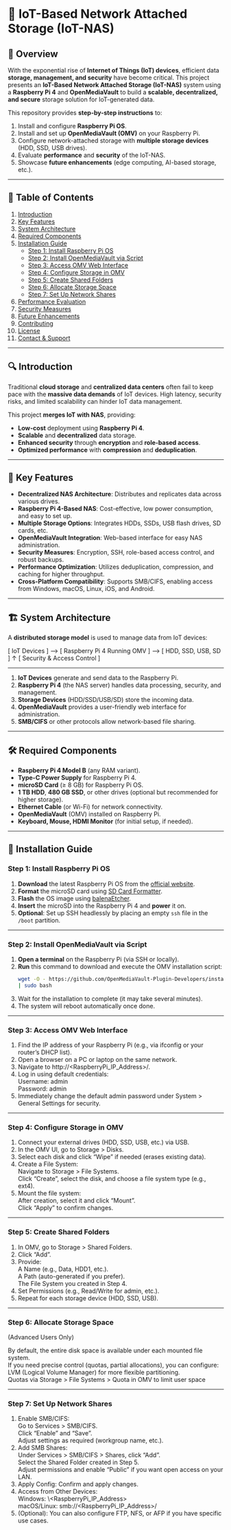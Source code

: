 # 🚀 IoT-Based Network Attached Storage (IoT-NAS)

## 📌 Overview
With the exponential rise of **Internet of Things (IoT) devices**, efficient data **storage, management, and security** have become critical. This project presents an **IoT-Based Network Attached Storage (IoT-NAS)** system using a **Raspberry Pi 4** and **OpenMediaVault** to build a **scalable, decentralized, and secure** storage solution for IoT-generated data.

This repository provides **step-by-step instructions** to:
1. Install and configure **Raspberry Pi OS**.
2. Install and set up **OpenMediaVault (OMV)** on your Raspberry Pi.
3. Configure network-attached storage with **multiple storage devices** (HDD, SSD, USB drives).
4. Evaluate **performance** and **security** of the IoT-NAS.
5. Showcase **future enhancements** (edge computing, AI-based storage, etc.).

---

## 📝 Table of Contents
1. [Introduction](#introduction)
2. [Key Features](#key-features)
3. [System Architecture](#system-architecture)
4. [Required Components](#required-components)
5. [Installation Guide](#installation-guide)
   - [Step 1: Install Raspberry Pi OS](#step-1-install-raspberry-pi-os)
   - [Step 2: Install OpenMediaVault via Script](#step-2-install-openmediavault-via-script)
   - [Step 3: Access OMV Web Interface](#step-3-access-omv-web-interface)
   - [Step 4: Configure Storage in OMV](#step-4-configure-storage-in-omv)
   - [Step 5: Create Shared Folders](#step-5-create-shared-folders)
   - [Step 6: Allocate Storage Space](#step-6-allocate-storage-space)
   - [Step 7: Set Up Network Shares](#step-7-set-up-network-shares)
6. [Performance Evaluation](#performance-evaluation)
7. [Security Measures](#security-measures)
8. [Future Enhancements](#future-enhancements)
9. [Contributing](#contributing)
10. [License](#license)
11. [Contact & Support](#contact--support)

---

## 🔍 Introduction
Traditional **cloud storage** and **centralized data centers** often fail to keep pace with the **massive data demands** of IoT devices. High latency, security risks, and limited scalability can hinder IoT data management.

This project **merges IoT with NAS**, providing:
- **Low-cost** deployment using **Raspberry Pi 4**.
- **Scalable** and **decentralized** data storage.
- **Enhanced security** through **encryption** and **role-based access**.
- **Optimized performance** with **compression** and **deduplication**.

---

## 🌟 Key Features
- **Decentralized NAS Architecture**: Distributes and replicates data across various drives.
- **Raspberry Pi 4-Based NAS**: Cost-effective, low power consumption, and easy to set up.
- **Multiple Storage Options**: Integrates HDDs, SSDs, USB flash drives, SD cards, etc.
- **OpenMediaVault Integration**: Web-based interface for easy NAS administration.
- **Security Measures**: Encryption, SSH, role-based access control, and robust backups.
- **Performance Optimization**: Utilizes deduplication, compression, and caching for higher throughput.
- **Cross-Platform Compatibility**: Supports SMB/CIFS, enabling access from Windows, macOS, Linux, iOS, and Android.

---

## 🏗 System Architecture
A **distributed storage model** is used to manage data from IoT devices:

[ IoT Devices ] --> [ Raspberry Pi 4 Running OMV ] --> [ HDD, SSD, USB, SD ] ↑ [ Security & Access Control ]

---


1. **IoT Devices** generate and send data to the Raspberry Pi.
2. **Raspberry Pi 4** (the NAS server) handles data processing, security, and management.
3. **Storage Devices** (HDD/SSD/USB/SD) store the incoming data.
4. **OpenMediaVault** provides a user-friendly web interface for administration.
5. **SMB/CIFS** or other protocols allow network-based file sharing.

---

## 🛠 Required Components
- **Raspberry Pi 4 Model B** (any RAM variant).
- **Type-C Power Supply** for Raspberry Pi 4.
- **microSD Card** (≥ 8 GB) for Raspberry Pi OS.
- **1 TB HDD**, **480 GB SSD**, or other drives (optional but recommended for higher storage).
- **Ethernet Cable** (or Wi-Fi) for network connectivity.
- **OpenMediaVault** (OMV) installed on Raspberry Pi.
- **Keyboard, Mouse, HDMI Monitor** (for initial setup, if needed).

---

## 📌 Installation Guide

### **Step 1: Install Raspberry Pi OS**
1. **Download** the latest Raspberry Pi OS from the [official website](https://www.raspberrypi.org/software/).
2. **Format** the microSD card using [SD Card Formatter](https://www.sdcard.org/downloads/formatter/).
3. **Flash** the OS image using [balenaEtcher](https://www.balena.io/etcher/).
4. **Insert** the microSD into the Raspberry Pi 4 and **power** it on.
5. **Optional**: Set up SSH headlessly by placing an empty `ssh` file in the `/boot` partition.  

---

### **Step 2: Install OpenMediaVault via Script**
1. **Open a terminal** on the Raspberry Pi (via SSH or locally).
2. **Run** this command to download and execute the OMV installation script:
   ```bash
   wget -O - https://github.com/OpenMediaVault-Plugin-Developers/installScript/raw/master/install \
   | sudo bash
3. Wait for the installation to complete (it may take several minutes).
4. The system will reboot automatically once done.

---

### **Step 3: Access OMV Web Interface**
1. Find the IP address of your Raspberry Pi (e.g., via ifconfig or your router’s DHCP list).
2. Open a browser on a PC or laptop on the same network.
3. Navigate to http://<RaspberryPi_IP_Address>/.
4. Log in using default credentials: <br>
Username: admin<br>
Password: admin<br>
5. Immediately change the default admin password under System > General Settings for security.

---

### **Step 4: Configure Storage in OMV**
1. Connect your external drives (HDD, SSD, USB, etc.) via USB.
2. In the OMV UI, go to Storage > Disks.
3. Select each disk and click “Wipe” if needed (erases existing data).
4. Create a File System: <br>
Navigate to Storage > File Systems.<br>
Click “Create”, select the disk, and choose a file system type (e.g., ext4).<br>
5. Mount the file system:<br>
After creation, select it and click “Mount”.<br>
Click “Apply” to confirm changes.<br>

---

### **Step 5: Create Shared Folders**
1. In OMV, go to Storage > Shared Folders.
2. Click “Add”.
3. Provide: <br>
A Name (e.g., Data, HDD1, etc.).<br>
A Path (auto-generated if you prefer).<br>
The File System you created in Step 4.<br>
4. Set Permissions (e.g., Read/Write for admin, etc.).
5. Repeat for each storage device (HDD, SSD, USB).

---

### **Step 6: Allocate Storage Space**
(Advanced Users Only)

By default, the entire disk space is available under each mounted file system.<br>
If you need precise control (quotas, partial allocations), you can configure:<br>
LVM (Logical Volume Manager) for more flexible partitioning.<br>
Quotas via Storage > File Systems > Quota in OMV to limit user space<br>

---

### **Step 7: Set Up Network Shares**
1. Enable SMB/CIFS:<br>
Go to Services > SMB/CIFS.<br>
Click “Enable” and “Save”.<br>
Adjust settings as required (workgroup name, etc.).<br>
2. Add SMB Shares:<br>
Under Services > SMB/CIFS > Shares, click “Add”.<br>
Select the Shared Folder created in Step 5.<br>
Adjust permissions and enable “Public” if you want open access on your LAN.<br>
3. Apply Config: Confirm and apply changes.<br>
4. Access from Other Devices:<br>
Windows: \\<RaspberryPi_IP_Address><br>
macOS/Linux: smb://<RaspberryPi_IP_Address>/<br>
5. (Optional): You can also configure FTP, NFS, or AFP if you have specific use cases.<br>











